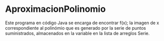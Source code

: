# AproximacionPolinomio
Este programa en código Java se encarga de encontrar f(x); la imagen de x correspondiente al polinómio que es generado por la serie de puntos suministrados, almacenados en la variable en la lista de arreglos Serie.
